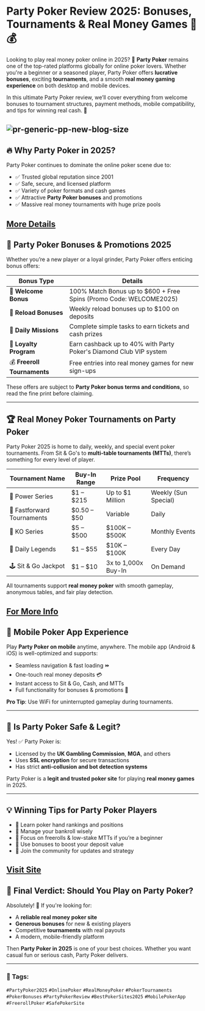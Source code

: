 # Party Poker Review 2025: Bonuses, Tournaments & Real Money Games 🎰💰

Looking to play real money poker online in 2025? 🎲 **Party Poker** remains one of the top-rated platforms globally for online poker lovers. Whether you're a beginner or a seasoned player, Party Poker offers **lucrative bonuses**, exciting **tournaments**, and a smooth **real money gaming experience** on both desktop and mobile devices.

In this ultimate Party Poker review, we’ll cover everything from welcome bonuses to tournament structures, payment methods, mobile compatibility, and tips for winning real cash. 💸

![pr-generic-pp-new-blog-size](https://github.com/user-attachments/assets/b772d1f1-a6a7-4107-84c3-95660efaf5cf)
---

## 🔥 Why Party Poker in 2025?

Party Poker continues to dominate the online poker scene due to:

- ✅ Trusted global reputation since 2001  
- ✅ Safe, secure, and licensed platform  
- ✅ Variety of poker formats and cash games  
- ✅ Attractive **Party Poker bonuses** and promotions  
- ✅ Massive real money tournaments with huge prize pools  

[More Details](https://bitly.cx/Wzv00)
---

## 🎁 Party Poker Bonuses & Promotions 2025

Whether you’re a new player or a loyal grinder, Party Poker offers enticing bonus offers:

| **Bonus Type**               | **Details**                                                                 |
|-----------------------------|------------------------------------------------------------------------------|
| 🎉 **Welcome Bonus**        | 100% Match Bonus up to $600 + Free Spins (Promo Code: WELCOME2025)         |
| 🔁 **Reload Bonuses**       | Weekly reload bonuses up to $100 on deposits                                |
| 📅 **Daily Missions**       | Complete simple tasks to earn tickets and cash prizes                       |
| 💎 **Loyalty Program**      | Earn cashback up to 40% with Party Poker's Diamond Club VIP system          |
| 💰 **Freeroll Tournaments** | Free entries into real money games for new sign-ups                         |

These offers are subject to **Party Poker bonus terms and conditions**, so read the fine print before claiming.

---

## 🏆 Real Money Poker Tournaments on Party Poker

Party Poker 2025 is home to daily, weekly, and special event poker tournaments. From Sit & Go's to **multi-table tournaments (MTTs)**, there’s something for every level of player.

| **Tournament Name**         | **Buy-In Range** | **Prize Pool**     | **Frequency**         |
|----------------------------|------------------|---------------------|------------------------|
| 🥇 Power Series             | $1 – $215        | Up to $1 Million    | Weekly (Sun Special)   |
| 🚀 Fastforward Tournaments | $0.50 – $50      | Variable            | Daily                  |
| 🧨 KO Series               | $5 – $500        | $100K – $500K       | Monthly Events         |
| 🎯 Daily Legends           | $1 – $55         | $10K – $100K        | Every Day              |
| 🕹️ Sit & Go Jackpot        | $1 – $10         | 3x to 1,000x Buy-In | On Demand              |

All tournaments support **real money poker** with smooth gameplay, anonymous tables, and fair play detection.

[For More Info](https://bitly.cx/YAxD)
---

## 📱 Mobile Poker App Experience

Play **Party Poker on mobile** anytime, anywhere. The mobile app (Android & iOS) is well-optimized and supports:

- Seamless navigation & fast loading ⏩  
- One-touch real money deposits 💳  
- Instant access to Sit & Go, Cash, and MTTs  
- Full functionality for bonuses & promotions 🎯

**Pro Tip**: Use WiFi for uninterrupted gameplay during tournaments.

---

## 🔐 Is Party Poker Safe & Legit?

Yes! ✅ Party Poker is:

- Licensed by the **UK Gambling Commission**, **MGA**, and others  
- Uses **SSL encryption** for secure transactions  
- Has strict **anti-collusion and bot detection systems**  

Party Poker is a **legit and trusted poker site** for playing **real money games** in 2025.

---

## 💡 Winning Tips for Party Poker Players

- 📘 Learn poker hand rankings and positions  
- 💼 Manage your bankroll wisely  
- 🎯 Focus on freerolls & low-stake MTTs if you’re a beginner  
- 🔄 Use bonuses to boost your deposit value  
- 👥 Join the community for updates and strategy

[Visit Site](https://bitly.cx/Z1tlo)
---

## 📝 Final Verdict: Should You Play on Party Poker?

Absolutely! 🎉 If you're looking for:

- A **reliable real money poker site**  
- **Generous bonuses** for new & existing players  
- Competitive **tournaments** with real payouts  
- A modern, mobile-friendly platform  

Then **Party Poker in 2025** is one of your best choices. Whether you want casual fun or serious cash, Party Poker delivers.

---

### 📌 Tags:  
`#PartyPoker2025` `#OnlinePoker` `#RealMoneyPoker` `#PokerTournaments` `#PokerBonuses` `#PartyPokerReview` `#BestPokerSites2025` `#MobilePokerApp` `#FreerollPoker` `#SafePokerSite`
